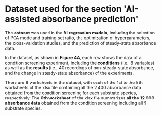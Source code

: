 # Dataset used for the section 'AI-assisted absorbance prediction'
The **dataset** was used in the **AI regression models**, including the selection of PCA mode and training set ratio, the optimization of hyperparameters, the cross-validation studies, and the prediction of steady-state absorbance data.

In the dataset, as shown in **Figure 4A**, each row shows the data of a condition screening experiment, including the **conditions** (i.e., 8 variables) as well as the **results**
(i.e., 40 recordings of non-steady-state absorbance, and the change in steady-state absorbance) of the experiments.

There are 6 worksheets in the dataset, with each of the 1st to the 5th worksheets of the xlsx file containing all the 2,400 absorbance data obtained from the condition screening for each substrate species, respectively. The **6th worksheet** of the xlsx file summarizes **all the 12,000 absorbance data** obtained from the condition screening including all 5 substrate species.
